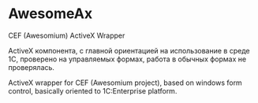 # AwesomeAx
CEF (Awesomium) ActiveX Wrapper

ActiveX компонента, с главной ориентацией на использование в среде 1С,
проверено на управляемых формах, работа в обычных формах не проверялась.

ActiveX wrapper for CEF (Awesomium project), based on windows form control, basically oriented to 1C:Enterprise platform.
